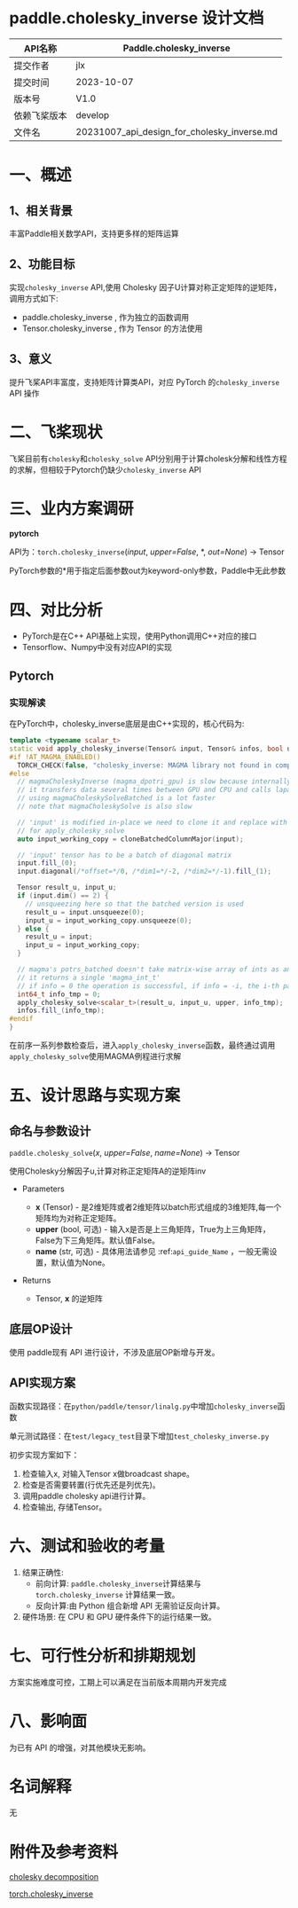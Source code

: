 # paddle.cholesky_inverse 设计文档

| API名称      | Paddle.cholesky_inverse                     |
| ------------ | ------------------------------------------- |
| 提交作者     | jlx                                        |
| 提交时间     | 2023-10-07                                  |
| 版本号       | V1.0                                        |
| 依赖飞桨版本 | develop                                     |
| 文件名       | 20231007_api_design_for_cholesky_inverse.md |


# 一、概述
## 1、相关背景
丰富Paddle相关数学API，支持更多样的矩阵运算

## 2、功能目标
实现`cholesky_inverse` API,使用 Cholesky 因子U计算对称正定矩阵的逆矩阵，调用方式如下:
 - paddle.cholesky_inverse , 作为独立的函数调用
 - Tensor.cholesky_inverse , 作为 Tensor 的方法使用

## 3、意义
提升飞桨API丰富度，支持矩阵计算类API，对应 PyTorch 的`cholesky_inverse` API 操作

# 二、飞桨现状
飞桨目前有`cholesky`和`cholesky_solve` API分别用于计算cholesk分解和线性方程的求解，但相较于Pytorch仍缺少`cholesky_inverse` API


# 三、业内方案调研

**pytorch**

API为：`torch.cholesky_inverse`(*input*, *upper=False*, *, *out=None*) → Tensor

PyTorch参数的*用于指定后面参数out为keyword-only参数，Paddle中无此参数

# 四、对比分析
  
  - PyTorch是在C++ API基础上实现，使用Python调用C++对应的接口
  - Tensorflow、Numpy中没有对应API的实现

## Pytorch

### 实现解读

在PyTorch中，cholesky_inverse底层是由C++实现的，核心代码为:
```C++
template <typename scalar_t>
static void apply_cholesky_inverse(Tensor& input, Tensor& infos, bool upper) {
#if !AT_MAGMA_ENABLED()
  TORCH_CHECK(false, "cholesky_inverse: MAGMA library not found in compilation. Please rebuild with MAGMA.");
#else
  // magmaCholeskyInverse (magma_dpotri_gpu) is slow because internally
  // it transfers data several times between GPU and CPU and calls lapack routine on CPU
  // using magmaCholeskySolveBatched is a lot faster
  // note that magmaCholeskySolve is also slow

  // 'input' is modified in-place we need to clone it and replace with a diagonal matrix
  // for apply_cholesky_solve
  auto input_working_copy = cloneBatchedColumnMajor(input);

  // 'input' tensor has to be a batch of diagonal matrix
  input.fill_(0);
  input.diagonal(/*offset=*/0, /*dim1=*/-2, /*dim2=*/-1).fill_(1);

  Tensor result_u, input_u;
  if (input.dim() == 2) {
    // unsqueezing here so that the batched version is used
    result_u = input.unsqueeze(0);
    input_u = input_working_copy.unsqueeze(0);
  } else {
    result_u = input;
    input_u = input_working_copy;
  }

  // magma's potrs_batched doesn't take matrix-wise array of ints as an 'info' argument
  // it returns a single 'magma_int_t'
  // if info = 0 the operation is successful, if info = -i, the i-th parameter had an illegal value.
  int64_t info_tmp = 0;
  apply_cholesky_solve<scalar_t>(result_u, input_u, upper, info_tmp);
  infos.fill_(info_tmp);
#endif
}
```
在前序一系列参数检查后，进入`apply_cholesky_inverse`函数，最终通过调用`apply_cholesky_solve`使用MAGMA例程进行求解



# 五、设计思路与实现方案

## 命名与参数设计
`paddle.cholesky_solve`(*x*, *upper=False*, *name=None*) → Tensor

使用Cholesky分解因子u,计算对称正定矩阵A的逆矩阵inv

- Parameters
    - **x** (Tensor) - 是2维矩阵或者2维矩阵以batch形式组成的3维矩阵,每一个矩阵均为对称正定矩阵。
    - **upper** (bool, 可选) - 输入x是否是上三角矩阵，True为上三角矩阵，False为下三角矩阵。默认值False。
    - **name** (str, 可选) - 具体用法请参见 :ref:`api_guide_Name` ，一般无需设置，默认值为None。

- Returns
    - Tensor, **x** 的逆矩阵

## 底层OP设计
使用 paddle现有 API 进行设计，不涉及底层OP新增与开发。

## API实现方案
函数实现路径：在`python/paddle/tensor/linalg.py`中增加`cholesky_inverse`函数

单元测试路径：在`test/legacy_test`目录下增加`test_cholesky_inverse.py`

初步实现方案如下：

1) 检查输入x, 对输入Tensor x做broadcast shape。
2) 检查是否需要转置(行优先还是列优先)。
3) 调用paddle cholesky api进行计算。
4) 检查输出, 存储Tensor。

# 六、测试和验收的考量
1. 结果正确性:
   - 前向计算: `paddle.cholesky_inverse`计算结果与 `torch.cholesky_inverse` 计算结果一致。
   - 反向计算:由 Python 组合新增 API 无需验证反向计算。
2. 硬件场景: 在 CPU 和 GPU 硬件条件下的运行结果一致。

# 七、可行性分析和排期规划
方案实施难度可控，工期上可以满足在当前版本周期内开发完成

# 八、影响面
为已有 API 的增强，对其他模块无影响。

# 名词解释
无

# 附件及参考资料
[cholesky decomposition](https://en.wikipedia.org/wiki/Cholesky_decomposition)

[torch.cholesky_inverse](https://pytorch.org/docs/stable/generated/torch.cholesky_inverse.html#torch.cholesky_inverse)
